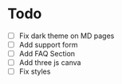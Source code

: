 # Todo

- [ ] Fix dark theme on MD pages
- [ ] Add support form
- [ ] Add FAQ Section
- [ ] Add three js canva
- [ ] Fix styles
